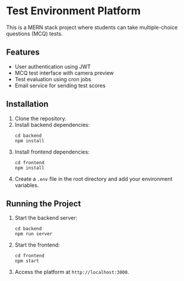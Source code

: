 # Test Environment Platform

This is a MERN stack project where students can take multiple-choice questions (MCQ) tests.

## Features

- User authentication using JWT
- MCQ test interface with camera preview
- Test evaluation using cron jobs
- Email service for sending test scores

## Installation

1. Clone the repository.
2. Install backend dependencies:
   ```
   cd backend
   npm install
   ```
3. Install frontend dependencies:
   ```
   cd frontend
   npm install
   ```
4. Create a `.env` file in the root directory and add your environment variables.

## Running the Project

1. Start the backend server:
   ```
   cd backend
   npm run server
   ```
2. Start the frontend:
   ```
   cd frontend
   npm start
   ```
3. Access the platform at `http://localhost:3000`.
